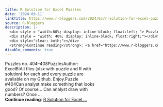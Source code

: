 ```yaml
---
title: R Solution for Excel Puzzles
date: '2024-03-11'
linkTitle: https://www.r-bloggers.com/2024/03/r-solution-for-excel-puzzles-15/
source: R-bloggers
description: |-
  <div style = "width:60%; display: inline-block; float:left; "> Puzzles no. 404–408PuzzlesAuthor: ExcelBIAll files (xlsx with puzzle and R with solution) for each and every puzzle are available on my Github. Enjoy.Puzzle #404Can analyst make something that looks good? Of course… Can analyst draw with numbers? Once ...</div>
  <div style = "width: 40%; display: inline-block; float:right;"></div>
  <div style="clear: both;"></div>
  <strong>Continue reading</strong>: <a href="https://www.r-bloggers.com/2024/03/r-solution-for-excel-puzzles-15/">R Solution for Excel ...
disable_comments: true
---
```

<div style = "width:60%; display: inline-block; float:left; "> Puzzles no. 404–408PuzzlesAuthor: ExcelBIAll files (xlsx with puzzle and R with solution) for each and every puzzle are available on my Github. Enjoy.Puzzle #404Can analyst make something that looks good? Of course… Can analyst draw with numbers? Once ...</div>
<div style = "width: 40%; display: inline-block; float:right;"></div>
<div style="clear: both;"></div>
<strong>Continue reading</strong>: <a href="https://www.r-bloggers.com/2024/03/r-solution-for-excel-puzzles-15/">R Solution for Excel ...